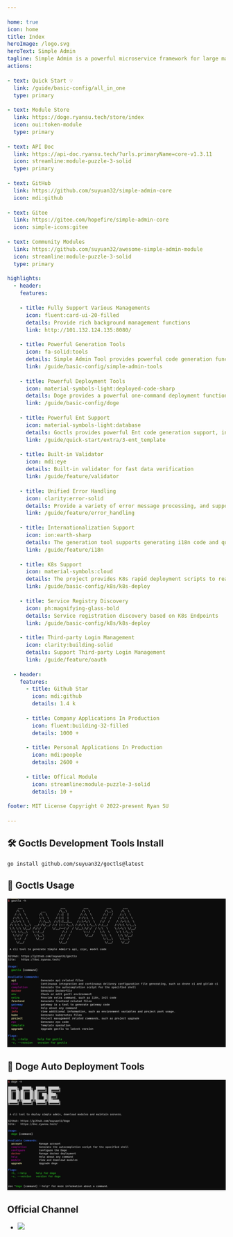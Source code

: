 ```yaml
---

home: true
icon: home
title: Index
heroImage: /logo.svg
heroText: Simple Admin
tagline: Simple Admin is a powerful microservice framework for large management system. It is based on Go Zero and supports several advanced features.
actions:

- text: Quick Start 💡
  link: /guide/basic-config/all_in_one
  type: primary

- text: Module Store
  link: https://doge.ryansu.tech/store/index
  icon: oui:token-module
  type: primary

- text: API Doc
  link: https://api-doc.ryansu.tech/?urls.primaryName=core-v1.3.11
  icon: streamline:module-puzzle-3-solid
  type: primary

- text: GitHub
  link: https://github.com/suyuan32/simple-admin-core
  icon: mdi:github

- text: Gitee
  link: https://gitee.com/hopefire/simple-admin-core
  icon: simple-icons:gitee

- text: Community Modules
  link: https://github.com/suyuan32/awesome-simple-admin-module
  icon: streamline:module-puzzle-3-solid
  type: primary

highlights:
  - header: 
    features:

    - title: Fully Support Various Managements
      icon: fluent:card-ui-20-filled
      details: Provide rich background management functions
      link: http://101.132.124.135:8080/

    - title: Powerful Generation Tools
      icon: fa-solid:tools
      details: Simple Admin Tool provides powerful code generation function to quickly generate three-terminal CRUD codes
      link: /guide/basic-config/simple-admin-tools

    - title: Powerful Deployment Tools
      icon: material-symbols-light:deployed-code-sharp
      details: Doge provides a powerful one-command deployment function that can quickly deploy modules in the module store
      link: /guide/basic-config/doge

    - title: Powerful Ent Support
      icon: material-symbols-light:database
      details: Goctls provides powerful Ent code generation support, including template management and extended functions
      link: /guide/quick-start/extra/3-ent_template

    - title: Built-in Validator
      icon: mdi:eye
      details: Built-in validator for fast data verification
      link: /guide/feature/validator

    - title: Unified Error Handling
      icon: clarity:error-solid
      details: Provide a variety of error message processing, and support international translation of error messages
      link: /guide/feature/error_handling

    - title: Internationalization Support
      icon: ion:earth-sharp
      details: The generation tool supports generating i18n code and quickly provides internationalization support
      link: /guide/feature/i18n

    - title: K8s Support
      icon: material-symbols:cloud
      details: The project provides K8s rapid deployment scripts to realize rapid project migration to the cloud
      link: /guide/basic-config/k8s/k8s-deploy

    - title: Service Registry Discovery
      icon: ph:magnifying-glass-bold
      details: Service registration discovery based on K8s Endpoints
      link: /guide/basic-config/k8s/k8s-deploy

    - title: Third-party Login Management
      icon: clarity:building-solid
      details: Support Third-party Login Management
      link: /guide/feature/oauth

  - header: 
    features:
      - title: Github Star 
        icon: mdi:github
        details: 1.4 k
      
      - title: Company Applications In Production
        icon: fluent:building-32-filled
        details: 1000 +

      - title: Personal Applications In Production
        icon: mdi:people
        details: 2600 +
      
      - title: Offical Module 
        icon: streamline:module-puzzle-3-solid
        details: 10 +

footer: MIT License Copyright © 2022-present Ryan SU

---
```


## 🛠 Goctls Development Tools Install

```bash
go install github.com/suyuan32/goctls@latest
```

## 🚀 Goctls Usage
![](/assets/indeximg/goctls_en.png)


## 🚀 Doge Auto Deployment Tools
![](/assets/indeximg/doge_en.png)

## Official Channel

- [![](https://dcbadge.vercel.app/api/server/NDED5p2hJk)](https://discord.gg/NDED5p2hJk)

<!-- markdownlint-disable -->